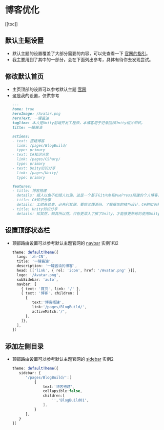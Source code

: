 # 博客优化
[[toc]]

## 默认主题设置
* 默认主题的设置覆盖了大部分需要的内容，可以先查看一下 [官网的指引](https://ecosystem.vuejs.press/zh/themes/default/)。
* 我主要用到了其中的一部分，会在下面列出参考，具体有待你去发现尝试。

## 修改默认首页
* 主页顶部的设置可以参考默认主题 [官网](https://ecosystem.vuejs.press/zh/themes/default/frontmatter.html#%E9%A6%96%E9%A1%B5)
* 这是我的设置，仅供参考
  ```md
  ---
  home: true
  heroImage: /Avatar.png
  heroText: 一罐酱油
  tagline: 本人是Unity前端开发工程师，本博客用于记录回顾Unity相关知识。
  title: 一罐酱油

  actions:
  - text: 搭建博客
    link: /pages/BlogBuild/
    type: primary
  - text: C#知识分享
    link: /pages/CSharp/
    type: primary
  - text: Unity知识分享
    link: /pages/Unity/
    type: primary

  features:
  - title: 博客搭建
    details: 授人以鱼不如授人以渔，这是一个基于GitHub和VuePress搭建的个人博客，简单讲述一下搭建的流程。
  - title: C#知识分享
    details: 工欲善其事，必先利其器。要想读懂源码，了解框架的精巧设计，C#的知识积累必不可少。
  - title: Unity知识分享
    details: 知其然，知其所以然。只有更深入了解了Unity，才能够更熟练的使用Unity。    
  ```

## 设置顶部状态栏
* 顶部路由设置可以参考默认主题官网的 [navbar](https://ecosystem.vuejs.press/zh/themes/default/frontmatter.html#navbar) 实例1和2
  ```typescript
  theme: defaultTheme({
    lang: 'zh-CN',
    title: '一罐酱油',
    description: '一罐酱油的博客',
    head: [['link', { rel: 'icon', href: '/Avatar.png' }]],
    logo: '/Avatar.png',
    subSidebar: 'auto',
    navbar: [
      { text: '首页', link: '/' },
      { text: '博客', children: [
        {
           text:'博客搭建',
           link:'/pages/BlogBuild/',
           activeMatch:'/',
        },
      ]},
    ],
  })
  ```

## 添加左侧目录
* 顶部路由设置可以参考默认主题官网的 [sidebar](https://ecosystem.vuejs.press/zh/themes/default/frontmatter.html#sidebar) 实例2
  ```typescript
  theme: defaultTheme({
     sidebar: {
        '/pages/BlogBuild/':[
            {
                text:'博客搭建',
                collapsible:false,
                children:[
                    '','BlogBuild01',
                ],
            }
        ],
     }
  })
  ```
